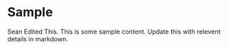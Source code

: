 # Sample
Sean Edited This.  This is some sample content. Update this with relevent details in markdown. 
